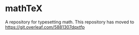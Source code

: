 # mathTeX
A repository for typesetting math. 
This repository has moved to https://git.overleaf.com/5881307dqxtfp
